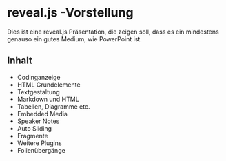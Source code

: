 # reveal.js -Vorstellung 

Dies ist eine reveal.js Präsentation, die zeigen soll, dass es ein mindestens genauso ein gutes Medium, wie PowerPoint ist.

## Inhalt

- Codinganzeige
- HTML Grundelemente
- Textgestaltung
- Markdown und HTML
- Tabellen, Diagramme etc.
- Embedded Media
- Speaker Notes
- Auto Sliding
- Fragmente
- Weitere Plugins
- Folienübergänge
